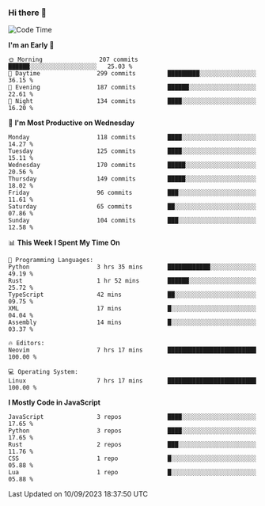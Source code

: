 ### Hi there 👋
<!--START_SECTION:waka-->
![Code Time](http://img.shields.io/badge/Code%20Time-153%20hrs%2034%20mins-blue)

**I'm an Early 🐤** 

```text
🌞 Morning                207 commits         ██████░░░░░░░░░░░░░░░░░░░   25.03 % 
🌆 Daytime                299 commits         █████████░░░░░░░░░░░░░░░░   36.15 % 
🌃 Evening                187 commits         ██████░░░░░░░░░░░░░░░░░░░   22.61 % 
🌙 Night                  134 commits         ████░░░░░░░░░░░░░░░░░░░░░   16.20 % 
```
📅 **I'm Most Productive on Wednesday** 

```text
Monday                   118 commits         ████░░░░░░░░░░░░░░░░░░░░░   14.27 % 
Tuesday                  125 commits         ████░░░░░░░░░░░░░░░░░░░░░   15.11 % 
Wednesday                170 commits         █████░░░░░░░░░░░░░░░░░░░░   20.56 % 
Thursday                 149 commits         █████░░░░░░░░░░░░░░░░░░░░   18.02 % 
Friday                   96 commits          ███░░░░░░░░░░░░░░░░░░░░░░   11.61 % 
Saturday                 65 commits          ██░░░░░░░░░░░░░░░░░░░░░░░   07.86 % 
Sunday                   104 commits         ███░░░░░░░░░░░░░░░░░░░░░░   12.58 % 
```


📊 **This Week I Spent My Time On** 

```text
💬 Programming Languages: 
Python                   3 hrs 35 mins       ████████████░░░░░░░░░░░░░   49.19 % 
Rust                     1 hr 52 mins        ██████░░░░░░░░░░░░░░░░░░░   25.72 % 
TypeScript               42 mins             ██░░░░░░░░░░░░░░░░░░░░░░░   09.75 % 
XML                      17 mins             █░░░░░░░░░░░░░░░░░░░░░░░░   04.04 % 
Assembly                 14 mins             █░░░░░░░░░░░░░░░░░░░░░░░░   03.37 % 

🔥 Editors: 
Neovim                   7 hrs 17 mins       █████████████████████████   100.00 % 

💻 Operating System: 
Linux                    7 hrs 17 mins       █████████████████████████   100.00 % 
```

**I Mostly Code in JavaScript** 

```text
JavaScript               3 repos             ████░░░░░░░░░░░░░░░░░░░░░   17.65 % 
Python                   3 repos             ████░░░░░░░░░░░░░░░░░░░░░   17.65 % 
Rust                     2 repos             ███░░░░░░░░░░░░░░░░░░░░░░   11.76 % 
CSS                      1 repo              █░░░░░░░░░░░░░░░░░░░░░░░░   05.88 % 
Lua                      1 repo              █░░░░░░░░░░░░░░░░░░░░░░░░   05.88 % 
```




 Last Updated on 10/09/2023 18:37:50 UTC
<!--END_SECTION:waka-->

<!--
**YoganshSharma/YoganshSharma** is a ✨ _special_ ✨ repository because its `README.md` (this file) appears on your GitHub profile.

Here are some ideas to get you started:

- 🔭 I’m currently working on ...
- 🌱 I’m currently learning ...
- 👯 I’m looking to collaborate on ...
- 🤔 I’m looking for help with ...
- 💬 Ask me about ...
- 📫 How to reach me: ...
- 😄 Pronouns: ...
- ⚡ Fun fact: ...
-->
